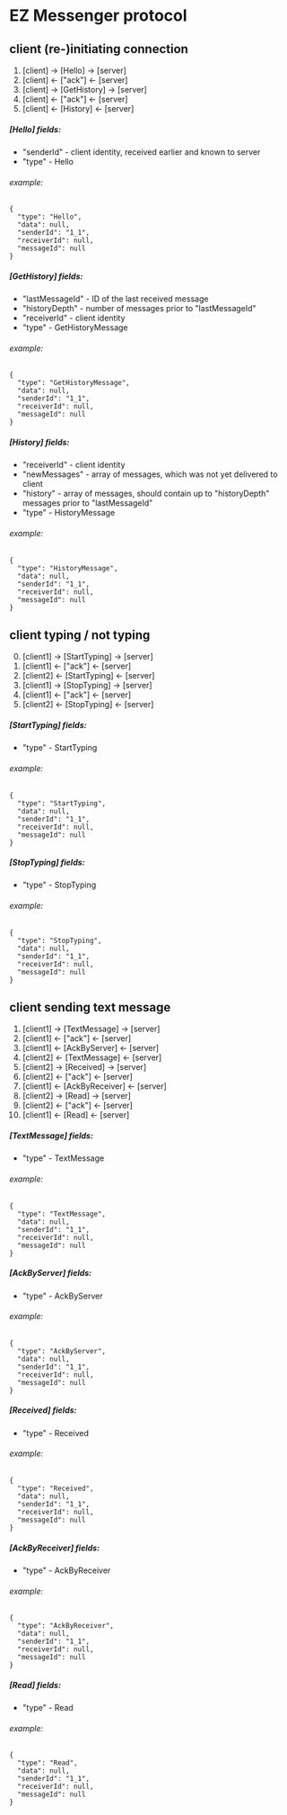 # EZ Messenger protocol

## client (re-)initiating connection
1. [client] -> [Hello]      -> [server]
2. [client] <- ["ack"]      <- [server]
3. [client] -> [GetHistory] -> [server]
4. [client] <- ["ack"]      <- [server]
5. [client] <- [History]    <- [server]

##### [Hello] fields:
- "senderId" - client identity, received earlier and known to server
- "type" - Hello
###### example:
```
{
  "type": "Hello",
  "data": null,
  "senderId": "1_1",
  "receiverId": null,
  "messageId": null
}
```

##### [GetHistory] fields:
- "lastMessageId" - ID of the last received message
- "historyDepth" - number of messages prior to "lastMessageId"
- "receiverId" - client identity
- "type" - GetHistoryMessage
###### example:
```
{
  "type": "GetHistoryMessage",
  "data": null,
  "senderId": "1_1",
  "receiverId": null,
  "messageId": null
}
```

##### [History] fields:
- "receiverId" - client identity
- "newMessages" - array of messages, which was not yet delivered to client
- "history" - array of messages, should contain up to "historyDepth" messages prior to "lastMessageId"
- "type" - HistoryMessage
###### example:
```
{
  "type": "HistoryMessage",
  "data": null,
  "senderId": "1_1",
  "receiverId": null,
  "messageId": null
}
```

## client typing / not typing
0. [client1] -> [StartTyping] -> [server]
1. [client1] <- ["ack"]       <- [server]
2. [client2] <- [StartTyping] <- [server]
3. [client1] -> [StopTyping]  -> [server]
4. [client1] <- ["ack"]       <- [server]
5. [client2] <- [StopTyping]  <- [server]

##### [StartTyping] fields:
- "type" - StartTyping
###### example:
```
{
  "type": "StartTyping",
  "data": null,
  "senderId": "1_1",
  "receiverId": null,
  "messageId": null
}
```

##### [StopTyping] fields:
- "type" - StopTyping
###### example:
```
{
  "type": "StopTyping",
  "data": null,
  "senderId": "1_1",
  "receiverId": null,
  "messageId": null
}
```

## client sending text message
1.  [client1] ->  [TextMessage]   -> [server]
2.  [client1] <-  ["ack"]         <- [server]
3.  [client1] <-  [AckByServer]   <- [server]
4.  [client2] <-  [TextMessage]   <- [server]
5.  [client2] ->  [Received]      -> [server]
6.  [client2] <-  ["ack"]         <- [server]
7.  [client1] <-  [AckByReceiver] <- [server]
8.  [client2] ->  [Read]          -> [server]
9.  [client2] <-  ["ack"]         <- [server]
10. [client1] <-  [Read]          <- [server]

##### [TextMessage] fields:
- "type" - TextMessage
###### example:
```
{
  "type": "TextMessage",
  "data": null,
  "senderId": "1_1",
  "receiverId": null,
  "messageId": null
}
```

##### [AckByServer] fields:
- "type" - AckByServer
###### example:
```
{
  "type": "AckByServer",
  "data": null,
  "senderId": "1_1",
  "receiverId": null,
  "messageId": null
}
```

##### [Received] fields:
- "type" - Received
###### example:
```
{
  "type": "Received",
  "data": null,
  "senderId": "1_1",
  "receiverId": null,
  "messageId": null
}
```

##### [AckByReceiver] fields:
- "type" - AckByReceiver
###### example:
```
{
  "type": "AckByReceiver",
  "data": null,
  "senderId": "1_1",
  "receiverId": null,
  "messageId": null
}
```

##### [Read] fields:
- "type" - Read
###### example:
```
{
  "type": "Read",
  "data": null,
  "senderId": "1_1",
  "receiverId": null,
  "messageId": null
}
```
